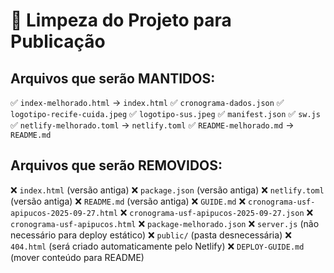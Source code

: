 # 🧹 Limpeza do Projeto para Publicação

## Arquivos que serão MANTIDOS:
✅ `index-melhorado.html` → `index.html`
✅ `cronograma-dados.json`
✅ `logotipo-recife-cuida.jpeg`
✅ `logotipo-sus.jpeg`
✅ `manifest.json`
✅ `sw.js`
✅ `netlify-melhorado.toml` → `netlify.toml`
✅ `README-melhorado.md` → `README.md`

## Arquivos que serão REMOVIDOS:
❌ `index.html` (versão antiga)
❌ `package.json` (versão antiga)
❌ `netlify.toml` (versão antiga)
❌ `README.md` (versão antiga)
❌ `GUIDE.md`
❌ `cronograma-usf-apipucos-2025-09-27.html`
❌ `cronograma-usf-apipucos-2025-09-27.json`
❌ `cronograma-usf-apipucos.html`
❌ `package-melhorado.json`
❌ `server.js` (não necessário para deploy estático)
❌ `public/` (pasta desnecessária)
❌ `404.html` (será criado automaticamente pelo Netlify)
❌ `DEPLOY-GUIDE.md` (mover conteúdo para README)